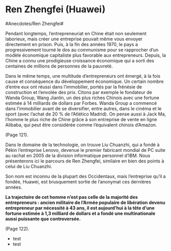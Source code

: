 # Ren Zhengfei (Huawei)
#Anecdotes/Ren Zhengfei#

Pendant longtemps, l’entrepreneuriat en Chine était non seulement laborieux, mais créer une entreprise pouvait même vous envoyer directement en prison. Puis, à la fin des années 1970, le pays a progressivement tourné le dos au communisme pour se rapprocher d’un modèle économique capitaliste plus favorable aux entrepreneurs. Depuis, la Chine a connu une prodigieuse croissance économique qui a sorti des centaines de millions de personnes de la pauvreté. 

Dans le même temps, une multitude d’entrepreneurs ont émergé, à la fois cause et conséquence du développement économique. Un certain nombre d’entre eux ont réussi dans l’immobilier, portés par la frénésie de construction et l’envolée des prix. Citons par exemple le fondateur de Wanda Group, Wang Jianlin, un des plus riches Chinois avec une fortune estimée à 14 milliards de dollars par Forbes. Wanda Group a commencé dans l’immobilier avant de se diversifier, entre autres, dans le cinéma et le sport (avec l’achat de 20 % de l’Atlético Madrid). On pense aussi à Jack Ma, l’homme le plus riche de Chine grâce à son entreprise de vente en ligne Alibaba, qui peut être considérée comme l’équivalent chinois d’Amazon.

(Page 121). 

Dans le domaine de la technologie, on trouve Liu Chuanzhi, qui a fondé à Pékin l’entreprise Lenovo, devenue le premier fabricant mondial de PC suite au rachat en 2005 de la division informatique personnel d’IBM. Nous présenterons ici le parcours de Ren Zhengfei, similaire en bien des points à celui de Liu Chuanzhi. 

Son nom est inconnu de la plupart des Occidentaux, mais l’entreprise qu’il a fondée, Huawei, est brusquement sortie de l’anonymat ces dernières années. 

**La trajectoire de cet homme n’est pas celle de la majorité des entrepreneurs : ancien militaire de l’Armée populaire de libération devenu entrepreneur par nécessité à 43 ans, il est aujourd’hui à la tête d’une fortune estimée à 1,3 milliard de dollars et a fondé une multinationale aussi puissante que controversée.**

(Page 122). 

- test 
- test 




















